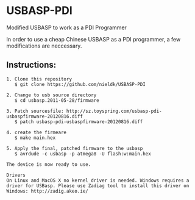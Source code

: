 # USBASP-PDI
Modified USBASP to work as a PDI Programmer

In order to use a cheap Chinese USBASP as a PDI programmer, a few modifications are neccessary.

## Instructions:
```
1. Clone this repository
   $ git clone https://github.com/nieldk/USBASP-PDI

2. Change to usb source directory
   $ cd usbasp.2011-05-28/firmware
   
3. Patch sourcesfile: http://sz.toyspring.com/usbasp-pdi-usbaspfirmware-20120816.diff
   $ patch usbasp-pdi-usbaspfirmware-20120816.diff

4. create the firmeare
   $ make main.hex
   
5. Apply the final, patched firmware to the usbasp
   $ avrdude -c usbasp -p atmega8 -U flash:w:main.hex

The device is now ready to use.

Drivers
On Linux and MacOS X no kernel driver is needed. Windows requires a driver for USBasp. Please use Zadiag tool to install this driver on Windows: http://zadig.akeo.ie/
